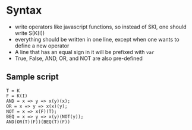# Syntax

- write operators like javascript functions, so instead of SKI, one should write S(K(I))
- everything should be written in one line, except when one wants to define a new operator
- A line that has an equal sign in it will be prefixed with ```var ```
- True, False, AND, OR, and NOT are also pre-defined

## Sample script

```
T = K
F = K(I)
AND = x => y => x(y)(x);
OR = x => y => x(x)(y);
NOT = x => x(F)(T);
BEQ = x => y => x(y)(NOT(y));
AND(OR(T)(F))(BEQ(T)(F))
```